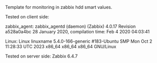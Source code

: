 Template for monitoring in zabbix hdd smart values.

Tested on client side:

zabbix_agent:
zabbix_agentd (daemon) (Zabbix) 4.0.17
Revision a528a0a4bc 28 January 2020, compilation time: Feb  4 2020 04:03:41

Linux:
Linux linuxname 5.4.0-166-generic #183-Ubuntu SMP Mon Oct 2 11:28:33 UTC 2023 x86_64 x86_64 x86_64 GNU/Linux

Tested on server side:
Zabbix 6.4.7
